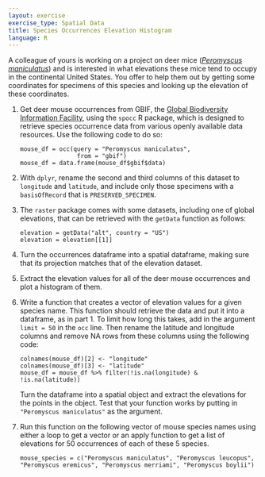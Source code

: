 ```yaml
---
layout: exercise
exercise_type: Spatial Data
title: Species Occurrences Elevation Histogram
language: R
---
```


A colleague of yours is working on a project on deer mice ([*Peromyscus maniculatus*](http://animaldiversity.org/accounts/Peromyscus_maniculatus/)) and is interested in what elevations these mice tend to occupy in the continental United States. You offer to help them out by getting some coordinates for specimens of this species and looking up the elevation of these coordinates. 

1. Get deer mouse occurrences from GBIF, the [Global Biodiversity Information Facility](https://www.gbif.org/), using the `spocc` R package, which is designed to retrieve species occurrence data from various openly available data resources. Use the following code to do so: 

	```
	mouse_df = occ(query = "Peromyscus maniculatus", 
					from = "gbif")
	mouse_df = data.frame(mouse_df$gbif$data)
	```

2. With `dplyr`, rename the second and third columns of this dataset to `longitude` and `latitude`, and include only those specimens with a `basisOfRecord` that is `PRESERVED_SPECIMEN`. 

3. The `raster` package comes with some datasets, including one of global elevations, that can be retrieved with the `getData` function as follows: 

	```
	elevation = getData("alt", country = "US")
	elevation = elevation[[1]]
	```

4. Turn the occurrences dataframe into a spatial dataframe, making sure that its projection matches that of the elevation dataset. 

5. Extract the elevation values for all of the deer mouse occurrences and plot a histogram of them. 

6. Write a function that creates a vector of elevation values for a given species name. This function should retrieve the data and put it into a dataframe, as in part 1. To limit how long this takes, add in the argument `limit = 50` in the `occ` line. Then rename the latitude and longitude columns and remove NA rows from these columns using the following code: 

	```
	colnames(mouse_df)[2] <- "longitude"
	colnames(mouse_df)[3] <- "latitude"
	mouse_df = mouse_df %>% filter(!is.na(longitude) & !is.na(latitude))
	```

	Turn the dataframe into a spatial object and extract the elevations for the points in the object. Test that your function works by putting in `"Peromyscus maniculatus"` as the argument.

7. Run this function on the following vector of mouse species names using either a 
loop to get a vector or an apply function to get a list of elevations for 50 occurrences of each of these 5 species. 

	```
	mouse_species = c("Peromyscus maniculatus", "Peromyscus leucopus", "Peromyscus eremicus", "Peromyscus merriami", "Peromyscus boylii")
	```
